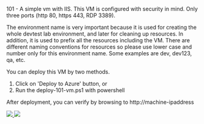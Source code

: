 101 - A simple vm with IIS. This VM is configured with security in mind. Only three ports (http 80, https 443, RDP 3389). 

The environment name is very important because it is used for creating the whole devtest lab environment, and later for cleaning up resources. In addition, it is used to prefix all the resources including the VM. There are different naming conventions for resources so please use lower case and number only for this environment name. Some examples are dev, dev123, qa, etc.

You can deploy this VM by two methods.
1. Click on 'Deploy to Azure' button, or
2. Run the deploy-101-vm.ps1 with powershell

After deployment, you can verify by browsing to http://machine-ipaddress

<a href="https://portal.azure.com/#create/Microsoft.Template/uri/https%3A%2F%2Fraw.githubusercontent.com%2FiJianHuang%2FAzureSamples%2Fmaster%2FARM-Templates%2F101-SimpleVM%2Ftemplate-101-vm.json%0D%0A" target="_blank">
    <img src="http://azuredeploy.net/deploybutton.png"/>
</a>

<a href="http://armviz.io/#/?load=https%3A%2F%2Fraw.githubusercontent.com%2FiJianHuang%2FAzureSamples%2Fmaster%2FARM-Templates%2F101-SimpleVM%2Ftemplate-101-vm.json%0D%0A" target="_blank">
    <img src="http://armviz.io/visualizebutton.png"/>
</a>


